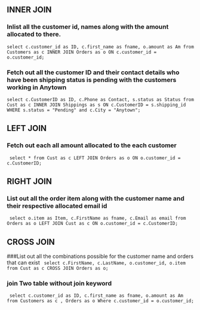 ## INNER JOIN
### Inlist all the customer id, names along with the amount allocated to there.
```select c.customer_id as ID, c.first_name as fname, o.amount as Am from Customers as c INNER JOIN Orders as o ON c.customer_id = o.customer_id;```

### Fetch out all the customer ID and their contact details who have been shipping status is pending with the customers working in Anytown
```select c.CustomerID as ID, c.Phone as Contact, s.status as Status from Cust as c INNER JOIN Shippings as s ON c.CustomerID = s.shipping_id WHERE s.status = "Pending" and c.City = "Anytown"; ```

## LEFT JOIN
### Fetch out each all amount allocated to the each customer
``` select * from Cust as c LEFT JOIN Orders as o ON o.customer_id = c.CustomerID;```

## RIGHT JOIN
### List out all the order item along with the customer name and their respective allocated email id
``` select o.item as Item, c.FirstName as fname, c.Email as email from Orders as o LEFT JOIN Cust as c ON o.customer_id = c.CustomerID;```

## CROSS JOIN
###List out all the combinations possible for the customer name and orders that can exist
``` select c.FirstName, c.LastName, o.customer_id, o.item from Cust as c CROSS JOIN Orders as o;```

### join Two table without join keyword
``` select c.customer_id as ID, c.first_name as fname, o.amount as Am from Customers as c , Orders as o Where c.customer_id = o.customer_id;```
